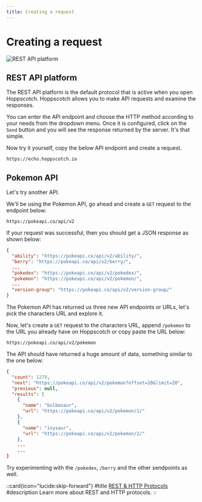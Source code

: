 ```yaml
---
title: Creating a request
---
```


# Creating a request

![REST API platform](/getting-started/rest/rest-api-get-req.gif)

## REST API platform

The REST API platform is the default protocol that is active when you open Hoppscotch. Hoppscotch allows you to make API requests and examine the responses.

You can enter the API endpoint and choose the HTTP method according to your needs from the dropdown menu.
Once it is configured, click on the `Send` button and you will see the response returned by the server. It's that simple.

Now try it yourself, copy the below API endpoint and create a request.

```text
https://echo.hoppscotch.io
```

## Pokemon API

Let's try another API.

We'll be using the Pokemon API, go ahead and create a `GET` request to the endpoint below:

```text
https://pokeapi.co/api/v2
```

If your request was successful, then you should get a JSON response as shown below:

```json
{
  "ability": "https://pokeapi.co/api/v2/ability/",
  "berry": "https://pokeapi.co/api/v2/berry/",
  ...
  "pokedex": "https://pokeapi.co/api/v2/pokedex/",
  "pokemon": "https://pokeapi.co/api/v2/pokemon/",
  ...
  "version-group": "https://pokeapi.co/api/v2/version-group/"
}
```

The Pokemon API has returned us three new API endpoints or URLs, let's pick the characters URL and explore it.

Now, let's create a `GET` request to the characters URL, append `/pokemon` to the URL you already have on Hoppscotch or copy paste the URL below:

```text
https://pokeapi.co/api/v2/pokemon
```

The API should have returned a huge amount of data, something similar to the one below:

```json
{
  "count": 1279,
  "next": "https://pokeapi.co/api/v2/pokemon?offset=20&limit=20",
  "previous": null,
  "results": [
    {
      "name": "bulbasaur",
      "url": "https://pokeapi.co/api/v2/pokemon/1/"
    },
    {
      "name": "ivysaur",
      "url": "https://pokeapi.co/api/v2/pokemon/2/"
    },
    ...
    ...
}
```

Try experimenting with the `/pokedex`, `/berry` and the other sendpoints as well.

::card{icon="lucide:skip-forward"}
#title
[REST & HTTP Protocols](/documentation/protocols/rest)
#description
Learn more about REST and HTTP protocols.
::
